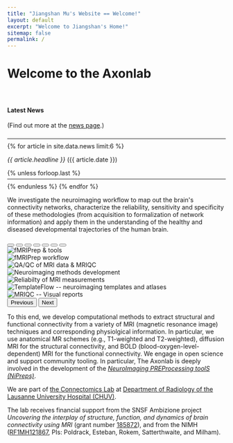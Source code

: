 ```yaml
---
title: "Jiangshan Mu's Website == Welcome!"
layout: default
excerpt: "Welcome to Jiangshan's Home!"
sitemap: false
permalink: /
---
```


# Welcome to the Axonlab

<div id="newsid" class="float-md-end col-sm-4 bg-light border" style="display:block; padding-top: 20px" >
<div class="well">
<h4>Latest News</h4>
<p>(Find out more at the <a href="{{ site.url }}{{ site.baseurl }}/allnews.html">news page</a>.)</p>
<hr style="margin-top: 22px; margin-bottom: 8px;" />
{% for article in site.data.news limit:6 %}
<p>
<em>{{ article.headline }}</em> ({{ article.date }})</p>
{% unless forloop.last %}
<hr style="margin-top: 5px; margin-bottom: 8px;" />
{% endunless %}
{% endfor %}
</div>
</div>

We investigate the neuroimaging workflow to map out the brain's connectivity networks,
characterize the reliability, sensitivity and specificity of these methodologies (from
acquisition to formalization of network information) and apply them in the understanding
of the healthy and diseased developmental trajectories of the human brain.

<!-- Carousel -->
<div id="home-carousel" class="carousel slide col-sm-7 ms-me-auto" data-bs-ride="carousel">
<div class="carousel-indicators">
<button type="button" data-bs-target="#home-carousel" data-bs-slide-to="0" class="active" aria-current="true" aria-label="Slide 1"></button>
<button type="button" data-bs-target="#home-carousel" data-bs-slide-to="1" aria-label="Slide 2"></button>
<button type="button" data-bs-target="#home-carousel" data-bs-slide-to="2" aria-label="Slide 3"></button>
<button type="button" data-bs-target="#home-carousel" data-bs-slide-to="3" aria-label="Slide 4"></button>
<button type="button" data-bs-target="#home-carousel" data-bs-slide-to="4" aria-label="Slide 5"></button>
<button type="button" data-bs-target="#home-carousel" data-bs-slide-to="5" aria-label="Slide 7"></button>
<button type="button" data-bs-target="#home-carousel" data-bs-slide-to="6" aria-label="Slide 8"></button>
</div>
<div class="carousel-inner">
<div class="carousel-item active">
<img src="{{ site.url }}{{ site.baseurl }}/images/slider7001400/fmriprep-smoothing.png" class="d-block w-100" alt="fMRIPrep & tools" />
</div>
<div class="carousel-item">
<img src="{{ site.url }}{{ site.baseurl }}/images/slider7001400/fmriprep-flowchart.png" class="d-block w-100" alt="fMRIPrep workflow">
</div>
<div class="carousel-item">
<img src="{{ site.url }}{{ site.baseurl }}/images/slider7001400/mriqc-carpetplot.png" class="d-block w-100" alt="QA/QC of MRI data & MRIQC">
</div>
<div class="carousel-item">
<img src="{{ site.url }}{{ site.baseurl }}/images/slider7001400/regseg-pixel.png" class="d-block w-100" alt="Neuroimaging methods development">
</div>
<div class="carousel-item">
<img src="{{ site.url }}{{ site.baseurl }}/images/slider7001400/ambizione-design.png" class="d-block w-100" alt="Reliabilty of MRI measurements">
</div>
<div class="carousel-item">
<img src="{{ site.url }}{{ site.baseurl }}/images/slider7001400/templateflow-mosaic.png" class="d-block w-100" alt="TemplateFlow -- neuroimaging templates and atlases">
</div>
<div class="carousel-item">
<img src="{{ site.url }}{{ site.baseurl }}/images/slider7001400/mriqc-reports.png" class="d-block w-100" alt="MRIQC -- Visual reports">
</div>
</div>
<button class="carousel-control-prev" type="button" data-bs-target="#home-carousel" data-bs-slide="prev">
<span class="carousel-control-prev-icon" aria-hidden="true"></span>
<span class="visually-hidden">Previous</span>
</button>
<button class="carousel-control-next" type="button" data-bs-target="#home-carousel" data-bs-slide="next">
<span class="carousel-control-next-icon" aria-hidden="true"></span>
<span class="visually-hidden">Next</span>
</button>
</div>

To this end, we develop computational methods to extract structural and functional connectivity from a variety of MRI (magnetic resonance image) techniques and corresponding physiolgical information.
In particular, we use anatomical MR schemes (e.g., T1-weighted and T2-weighted), diffusion MRI for the structural connectivity, and BOLD (blood-oxygen-level-dependent) MRI for the functional connectivity.
We engage in open science and support community tooling.
In particular, The Axonlab is deeply involved in the development of the [*NeuroImaging PREProcessing toolS (NiPreps)*](https://nipreps.org).

We are part of [the Connectomics Lab](https://wp.unil.ch/connectomics/) at [Department of Radiology of the Lausanne University Hospital (CHUV)](https://www.chuv.ch/fr/rad/rad-home).

<!--
 **We are  looking for passionate new PhD students, Postdocs, and Master students to join the team** [(more info)]({{ site.url }}{{ site.baseurl }}/vacancies) **!**
-->

The lab receives financial support from the SNSF Ambizione project *Uncovering the interplay of structure, function, and dynamics of brain connectivity using MRI* (grant number [185872](https://p3.snf.ch/project-185872)), and from the NIMH ([RF1MH121867](https://reporter.nih.gov/project-details/10260312), PIs: Poldrack, Esteban, Rokem, Satterthwaite, and Milham).
